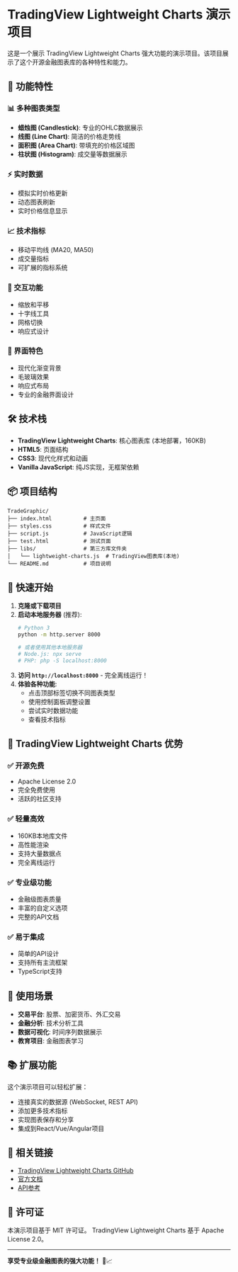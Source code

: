 # TradingView Lightweight Charts 演示项目

这是一个展示 TradingView Lightweight Charts 强大功能的演示项目。该项目展示了这个开源金融图表库的各种特性和能力。

## 🚀 功能特性

### 📊 多种图表类型
- **蜡烛图 (Candlestick)**: 专业的OHLC数据展示
- **线图 (Line Chart)**: 简洁的价格走势线
- **面积图 (Area Chart)**: 带填充的价格区域图
- **柱状图 (Histogram)**: 成交量等数据展示

### ⚡ 实时数据
- 模拟实时价格更新
- 动态图表刷新
- 实时价格信息显示

### 📈 技术指标
- 移动平均线 (MA20, MA50)
- 成交量指标
- 可扩展的指标系统

### 🎯 交互功能
- 缩放和平移
- 十字线工具
- 网格切换
- 响应式设计

### 🎨 界面特色
- 现代化渐变背景
- 毛玻璃效果
- 响应式布局
- 专业的金融界面设计

## 🛠️ 技术栈

- **TradingView Lightweight Charts**: 核心图表库 (本地部署，160KB)
- **HTML5**: 页面结构
- **CSS3**: 现代化样式和动画
- **Vanilla JavaScript**: 纯JS实现，无框架依赖

## 📦 项目结构

```
TradeGraphic/
├── index.html          # 主页面
├── styles.css          # 样式文件
├── script.js           # JavaScript逻辑
├── test.html           # 测试页面
├── libs/               # 第三方库文件夹
│   └── lightweight-charts.js  # TradingView图表库(本地)
└── README.md           # 项目说明
```

## 🚀 快速开始

1. **克隆或下载项目**
2. **启动本地服务器** (推荐):
   ```bash
   # Python 3
   python -m http.server 8000

   # 或者使用其他本地服务器
   # Node.js: npx serve
   # PHP: php -S localhost:8000
   ```
3. **访问 `http://localhost:8000`** - 完全离线运行！
4. **体验各种功能**:
   - 点击顶部标签切换不同图表类型
   - 使用控制面板调整设置
   - 尝试实时数据功能
   - 查看技术指标

## 🌟 TradingView Lightweight Charts 优势

### ✅ 开源免费
- Apache License 2.0
- 完全免费使用
- 活跃的社区支持

### ✅ 轻量高效
- 160KB本地库文件
- 高性能渲染
- 支持大量数据点
- 完全离线运行

### ✅ 专业级功能
- 金融级图表质量
- 丰富的自定义选项
- 完整的API文档

### ✅ 易于集成
- 简单的API设计
- 支持所有主流框架
- TypeScript支持

## 🎯 使用场景

- **交易平台**: 股票、加密货币、外汇交易
- **金融分析**: 技术分析工具
- **数据可视化**: 时间序列数据展示
- **教育项目**: 金融图表学习

## 📚 扩展功能

这个演示项目可以轻松扩展：

- 连接真实的数据源 (WebSocket, REST API)
- 添加更多技术指标
- 实现图表保存和分享
- 集成到React/Vue/Angular项目

## 🔗 相关链接

- [TradingView Lightweight Charts GitHub](https://github.com/tradingview/lightweight-charts)
- [官方文档](https://tradingview.github.io/lightweight-charts/)
- [API参考](https://tradingview.github.io/lightweight-charts/docs/api)

## 📄 许可证

本演示项目基于 MIT 许可证。
TradingView Lightweight Charts 基于 Apache License 2.0。

---

**享受专业级金融图表的强大功能！** 🚀📈

